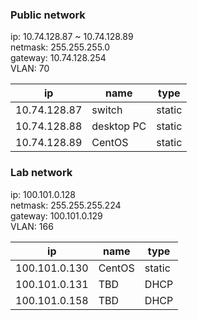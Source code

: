 ### Public network                                                                 
                                                                                   
ip: 10.74.128.87 ~ 10.74.128.89                                                    
netmask: 255.255.255.0                                                             
gateway: 10.74.128.254                                                             
VLAN: 70                                                                           
                                                                                   
| ip             | name            | type    |                                     
| ---            | ---             | ---     |                                     
| 10.74.128.87   | switch          | static  |                                     
| 10.74.128.88   | desktop PC      | static  |                                     
| 10.74.128.89   | CentOS          | static  |                                     
                                                                                   
### Lab network                                                                    
                                                                                   
ip: 100.101.0.128                                                                  
netmask: 255.255.255.224                                                           
gateway: 100.101.0.129                                                             
VLAN: 166                                                                          
                                                                                   
| ip             | name            | type    |                                     
| ---            | ---             | ---     |                                     
| 100.101.0.130  | CentOS          | static  |                                     
| 100.101.0.131  | TBD             | DHCP    |                                     
| 100.101.0.158  | TBD             | DHCP    |  

